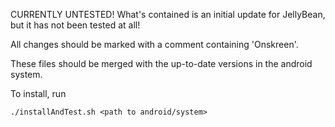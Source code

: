 CURRENTLY UNTESTED! What's contained is an initial update for JellyBean, but it has not been tested at all!

All changes should be marked with a comment containing 'Onskreen'. 

These files should be merged with the up-to-date versions in the android system. 

To install, run 

    ./installAndTest.sh <path to android/system>

